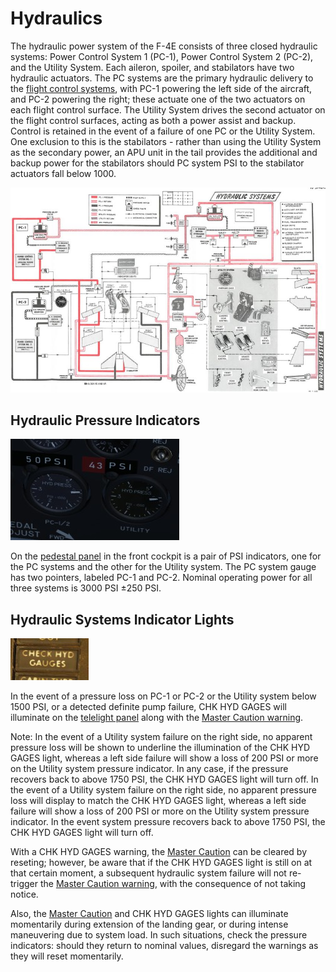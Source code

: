 # Hydraulics

The hydraulic power system of the F-4E consists of three closed hydraulic
systems: Power Control System 1 (PC-1), Power Control System 2 (PC-2), and the
Utility System. Each aileron, spoiler, and stabilators have two hydraulic
actuators. The PC systems are the primary hydraulic delivery to the [flight
control systems](flight_controls_gear/flight_controls.md), with PC-1 powering the left side of the aircraft, and PC-2
powering the right; these actuate one of the two actuators on each flight
control surface. The Utility System drives the second actuator on the flight
control surfaces, acting as both a power assist and backup. Control is retained
in the event of a failure of one PC or the Utility System. One exclusion to this
is the stabilators - rather than using the Utility System as the secondary power,
an APU unit in the tail provides the additional and backup power for the
stabilators should PC system PSI to the stabilator actuators fall below 1000.

![manual_hydraulics_diagram](../img/manual_hydraulics_diagram.jpg)

## Hydraulic Pressure Indicators

![HydPress](../img/HydPress.jpg)

On the [pedestal panel](../cockpit/pilot/pedestal_group.md) in the front cockpit is a pair of PSI
indicators, one for the PC systems and the other for the Utility system. The PC system gauge has two
pointers, labeled PC-1 and PC-2. Nominal operating power for all three systems
is 3000 PSI ±250 PSI.

## Hydraulic Systems Indicator Lights

![pilot_hydraulic_system_lights](../img/pilot_hydraulic_systems_indicator_lights.jpg)

In the event of a pressure loss on PC-1 or PC-2 or the Utility system below 1500 PSI, or a detected
definite pump failure, CHK HYD GAGES will illuminate on
the [telelight panel](../cockpit/pilot/right_sub_panel.md#telelight-annunciator-panel) along with
the [Master Caution warning](../cockpit/pilot/right_main_panel.md#master-caution-light).

Note: In the event of a Utility system failure on the right side, no apparent pressure loss will be
shown to underline the illumination of the CHK HYD GAGES light, whereas a left side failure will
show a loss of 200 PSI or more on the Utility system pressure indicator. In any case, if the
pressure recovers back to above 1750 PSI, the CHK HYD GAGES light will turn off. In the event of a
Utility system failure on the right side, no apparent pressure loss will display to
match the CHK HYD GAGES light, whereas a left side failure will show a loss of
200 PSI or more on the Utility system pressure indicator. In the event system
pressure recovers back to above 1750 PSI, the CHK HYD GAGES light will turn off.

With a CHK HYD GAGES warning,
the [Master Caution](../cockpit/pilot/right_main_panel.md#master-caution-light) can be cleared by
reseting; however, be aware that if the CHK HYD GAGES light is still on at that certain moment, a
subsequent hydraulic system failure will not re-trigger
the [Master Caution warning](../cockpit/pilot/right_main_panel.md#master-caution-light), with the
consequence of not taking notice.

Also, the [Master Caution](../cockpit/pilot/right_main_panel.md#master-caution-light) and CHK HYD
GAGES lights can illuminate momentarily during extension of the
landing gear, or during intense maneuvering due to system load. In such situations, check the
pressure indicators: should they return to nominal values, disregard the warnings as they will reset
momentarily.
